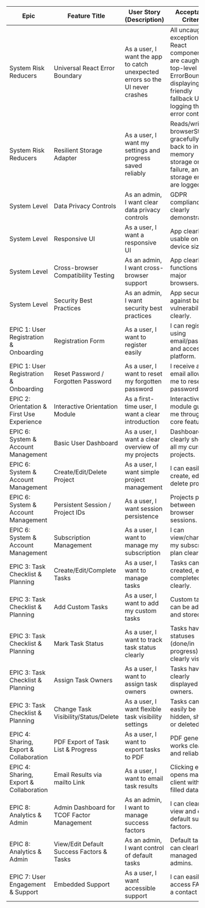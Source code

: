 | Epic                                 | Feature Title                        | User Story (Description)                                   | Acceptance Criteria                                                                               |
|-------------------------------------- |--------------------------------------|------------------------------------------------------------|---------------------------------------------------------------------------------------------------|
| System Risk Reducers                  | Universal React Error Boundary       | As a user, I want the app to catch unexpected errors so the UI never crashes | All uncaught exceptions in React components are caught by a top-level ErrorBoundary, displaying a friendly fallback UI and logging the error context. |
| System Risk Reducers                  | Resilient Storage Adapter            | As a user, I want my settings and progress saved reliably  | Reads/writes to browserStorage gracefully fall back to in-memory storage on failure, and storage errors are logged. |
| System Level                          | Data Privacy Controls                | As an admin, I want clear data privacy controls            | GDPR compliance clearly demonstrated.                                                            |
| System Level                          | Responsive UI                        | As a user, I want a responsive UI                          | App clearly usable on all device sizes.                                                          |
| System Level                          | Cross-browser Compatibility Testing  | As an admin, I want cross-browser support                  | App clearly functions in major browsers.                                                         |
| System Level                          | Security Best Practices              | As an admin, I want security best practices                | App secured against basic vulnerabilities clearly.                                               |
| EPIC 1: User Registration & Onboarding| Registration Form                    | As a user, I want to register easily                       | I can register using email/password and access the platform.                                     |
| EPIC 1: User Registration & Onboarding| Reset Password / Forgotten Password  | As a user, I want to reset my forgotten password           | I receive an email allowing me to reset my password.                                             |
| EPIC 2: Orientation & First Use Experience | Interactive Orientation Module   | As a first-time user, I want a clear introduction          | Interactive module guides me through core features.                                              |
| EPIC 6: System & Account Management   | Basic User Dashboard                 | As a user, I want a clear overview of my projects          | Dashboard clearly shows all my current projects.                                                 |
| EPIC 6: System & Account Management   | Create/Edit/Delete Project           | As a user, I want simple project management                | I can easily create, edit, or delete projects.                                                   |
| EPIC 6: System & Account Management   | Persistent Session / Project IDs     | As a user, I want session persistence                      | Projects persist between browser sessions.                                                       |
| EPIC 6: System & Account Management   | Subscription Management              | As a user, I want to manage my subscription                | I can view/change my subscription plan clearly.                                                  |
| EPIC 3: Task Checklist & Planning     | Create/Edit/Complete Tasks           | As a user, I want to manage tasks                          | Tasks can be created, edited, completed clearly.                                                 |
| EPIC 3: Task Checklist & Planning     | Add Custom Tasks                     | As a user, I want to add my custom tasks                   | Custom tasks can be added and stored.                                                            |
| EPIC 3: Task Checklist & Planning     | Mark Task Status                     | As a user, I want to track task status clearly             | Tasks have statuses (done/in progress) clearly visible.                                          |
| EPIC 3: Task Checklist & Planning     | Assign Task Owners                   | As a user, I want to assign task owners                    | Tasks have clearly displayed owners.                                                             |
| EPIC 3: Task Checklist & Planning     | Change Task Visibility/Status/Delete | As a user, I want flexible task visibility settings        | Tasks can easily be hidden, shown, or deleted.                                                   |
| EPIC 4: Sharing, Export & Collaboration | PDF Export of Task List & Progress | As a user, I want to export tasks to PDF                   | PDF generation works clearly and reliably.                                                       |
| EPIC 4: Sharing, Export & Collaboration | Email Results via mailto Link      | As a user, I want to email task results                    | Clicking email opens mail client with pre-filled data.                                           |
| EPIC 8: Analytics & Admin             | Admin Dashboard for TCOF Factor Management | As an admin, I want to manage success factors        | I can clearly view and edit default success factors.                                             |
| EPIC 8: Analytics & Admin             | View/Edit Default Success Factors & Tasks | As an admin, I want control of default tasks         | Default tasks can clearly be managed by admins.                                                  |
| EPIC 7: User Engagement & Support     | Embedded Support                     | As a user, I want accessible support                       | I can easily access FAQs or a contact form.                                                      |